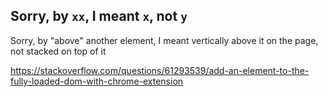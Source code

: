 

## Sorry, by `xx`, I meant `x`, not `y`

Sorry, by "above" another element, I meant vertically above it on the page, not stacked on top of it

https://stackoverflow.com/questions/61293539/add-an-element-to-the-fully-loaded-dom-with-chrome-extension